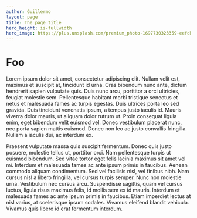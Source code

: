 ```yaml
---
author: Guillermo
layout: page
title: The page title
hero_height: is-fullwidth
hero_image: https://plus.unsplash.com/premium_photo-1697730323359-eefdb8fe35b4
---
```


# Foo

Lorem ipsum dolor sit amet, consectetur adipiscing elit. Nullam velit est, maximus et suscipit at, tincidunt id urna. Cras bibendum nunc ante, dictum hendrerit sapien vulputate quis. Duis nunc arcu, porttitor a orci ultricies, feugiat molestie sem. Pellentesque habitant morbi tristique senectus et netus et malesuada fames ac turpis egestas. Duis ultrices porta leo sed gravida. Duis tincidunt venenatis ipsum, a tempus justo iaculis id. Mauris viverra dolor mauris, ut aliquam dolor rutrum ut. Proin consequat ligula enim, eget bibendum velit euismod vel. Donec vestibulum placerat nunc, nec porta sapien mattis euismod. Donec non leo ac justo convallis fringilla. Nullam a iaculis dui, ac interdum ex.

Praesent vulputate massa quis suscipit fermentum. Donec quis justo posuere, molestie tellus ut, porttitor orci. Nam pellentesque turpis ut euismod bibendum. Sed vitae tortor eget felis lacinia maximus sit amet vel mi. Interdum et malesuada fames ac ante ipsum primis in faucibus. Aenean commodo aliquam condimentum. Sed vel facilisis nisl, vel finibus nibh. Nam cursus nisl a libero fringilla, vel cursus turpis semper. Nunc non molestie urna. Vestibulum nec cursus arcu. Suspendisse sagittis, quam vel cursus luctus, ligula risus maximus felis, id mollis sem ex id mauris. Interdum et malesuada fames ac ante ipsum primis in faucibus. Etiam imperdiet lectus at nisl varius, at scelerisque ipsum sodales. Vivamus eleifend blandit vehicula. Vivamus quis libero id erat fermentum interdum.

